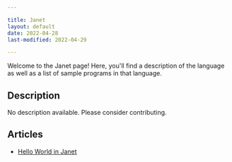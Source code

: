```yaml
---

title: Janet
layout: default
date: 2022-04-28
last-modified: 2022-04-29

---
```


Welcome to the Janet page! Here, you'll find a description of the language as well as a list of sample programs in that language.

## Description

No description available. Please consider contributing.

## Articles

- [Hello World in Janet](https://sampleprograms.io/projects/hello-world/janet)